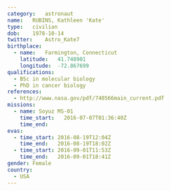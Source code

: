 ```yaml
---
category:	astronaut
name:	RUBINS, Kathleen 'Kate'
type:	civilian
dob:	1978-10-14
twitter:	Astro_Kate7
birthplace:
  - name:	Farmington, Connecticut
    latitude:	41.748901
    longitude:	-72.867699
qualifications:
  - BSc in molecular biology
  - PhD in cancer biology
references:
  - http://www.nasa.gov/pdf/740566main_current.pdf
missions:
  - name: Soyuz MS-01
    time_start:   2016-07-07T01:36:40Z
    time_end:     
evas:
  - time_start: 2016-08-19T12:04Z
    time_end:   2016-08-19T18:02Z
  - time_start: 2016-09-01T11:53Z
    time_end:	2016-09-01T18:41Z
gender:	Female
country:
  - USA
---
```

